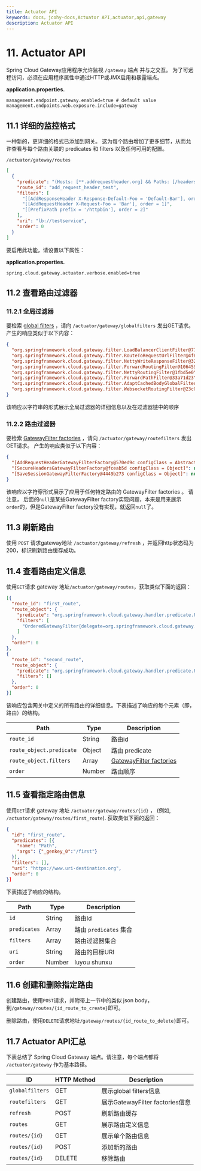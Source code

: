```yaml
---
title: Actuator API
keywords: docs，jcohy-docs,Actuator API,actuator,api,gateway
description: Actuator API
---
```


# 11. Actuator API

Spring Cloud Gateway应用程序允许监视 `/gateway` 端点 并与之交互。 为了可远程访问，必须在应用程序属性中通过HTTP或JMX启用和暴露端点。

**application.properties.** 

```properties
management.endpoint.gateway.enabled=true # default value
management.endpoints.web.exposure.include=gateway
```

## 11.1 详细的监控格式

一种新的，更详细的格式已添加到网关。 这为每个路由增加了更多细节，从而允许查看与每个路由关联的  predicates   和 filters  以及任何可用的配置。

 `/actuator/gateway/routes `

```json
[
  {
    "predicate": "(Hosts: [**.addrequestheader.org] && Paths: [/headers], match trailing slash: true)",
    "route_id": "add_request_header_test",
    "filters": [
      "[[AddResponseHeader X-Response-Default-Foo = 'Default-Bar'], order = 1]",
      "[[AddRequestHeader X-Request-Foo = 'Bar'], order = 1]",
      "[[PrefixPath prefix = '/httpbin'], order = 2]"
    ],
    "uri": "lb://testservice",
    "order": 0
  }
]
```

要启用此功能，请设置以下属性：

**application.properties.** 

```properties
spring.cloud.gateway.actuator.verbose.enabled=true
```

## 11.2 查看路由过滤器

### 11.2.1 全局过滤器

要检索   [global filters](https://cloud.spring.io/spring-cloud-static/spring-cloud-gateway/2.1.3.RELEASE/single/spring-cloud-gateway.html#) ，请向 `/actuator/gateway/globalfilters` 发出GET请求。 产生的响应类似于以下内容：

```json
{
  "org.springframework.cloud.gateway.filter.LoadBalancerClientFilter@77856cc5": 10100,
  "org.springframework.cloud.gateway.filter.RouteToRequestUrlFilter@4f6fd101": 10000,
  "org.springframework.cloud.gateway.filter.NettyWriteResponseFilter@32d22650": -1,
  "org.springframework.cloud.gateway.filter.ForwardRoutingFilter@106459d9": 2147483647,
  "org.springframework.cloud.gateway.filter.NettyRoutingFilter@1fbd5e0": 2147483647,
  "org.springframework.cloud.gateway.filter.ForwardPathFilter@33a71d23": 0,
  "org.springframework.cloud.gateway.filter.AdaptCachedBodyGlobalFilter@135064ea": 2147483637,
  "org.springframework.cloud.gateway.filter.WebsocketRoutingFilter@23c05889": 2147483646
}
```

该响应以字符串的形式展示全局过滤器的详细信息以及在过滤器链中的顺序

### 11.2.2 路由过滤器

要检索  [GatewayFilter factories](https://cloud.spring.io/spring-cloud-static/spring-cloud-gateway/2.1.3.RELEASE/single/spring-cloud-gateway.html#) ，请向 `/actuator/gateway/routefilters` 发出GET请求。 产生的响应类似于以下内容：

```json
{
  "[AddRequestHeaderGatewayFilterFactory@570ed9c configClass = AbstractNameValueGatewayFilterFactory.NameValueConfig]": null,
  "[SecureHeadersGatewayFilterFactory@fceab5d configClass = Object]": null,
  "[SaveSessionGatewayFilterFactory@4449b273 configClass = Object]": null
}
```

该响应以字符穿形式展示了应用于任何特定路由的   GatewayFilter factories  。 请注意， 后面的`null`是某些GatewayFilter factory实现问题，本来是用来展示`order`的，但是GatewayFilter factory没有实现，就返回`null`了。 

##  11.3 刷新路由

 使用 `POST` 请求gateway地址 `/actuator/gateway/refresh` ，并返回http状态码为200，标识刷新路由缓存成功。 

## 11.4 查看路由定义信息

 使用`GET`请求 gateway 地址`/actuator/gateway/routes`，获取类似下面的返回： 

```json
[{
  "route_id": "first_route",
  "route_object": {
    "predicate": "org.springframework.cloud.gateway.handler.predicate.PathRoutePredicateFactory$$Lambda$432/1736826640@1e9d7e7d",
    "filters": [
      "OrderedGatewayFilter{delegate=org.springframework.cloud.gateway.filter.factory.PreserveHostHeaderGatewayFilterFactory$$Lambda$436/674480275@6631ef72, order=0}"
    ]
  },
  "order": 0
},
{
  "route_id": "second_route",
  "route_object": {
    "predicate": "org.springframework.cloud.gateway.handler.predicate.PathRoutePredicateFactory$$Lambda$432/1736826640@cd8d298",
    "filters": []
  },
  "order": 0
}]
```

 该响应包含网关中定义的所有路由的详细信息。下表描述了响应的每个元素（即，路由）的结构。 

| Path                     | Type   | Description                                                  |
| ------------------------ | ------ | ------------------------------------------------------------ |
| `route_id`               | String | 路由id                                                       |
| `route_object.predicate` | Object | 路由 predicate                                               |
| `route_object.filters`   | Array  | [GatewayFilter factories](https://cloud.spring.io/spring-cloud-static/spring-cloud-gateway/2.1.3.RELEASE/single/spring-cloud-gateway.html#) |
| `order`                  | Number | 路由顺序                                                     |

## 11.5 查看指定路由信息

 使用`GET`请求 gateway 地址  `/actuator/gateway/routes/{id}` ，  (例如, `/actuator/gateway/routes/first_route`). 获取类似下面的返回： 

```json
{
  "id": "first_route",
  "predicates": [{
    "name": "Path",
    "args": {"_genkey_0":"/first"}
  }],
  "filters": [],
  "uri": "https://www.uri-destination.org",
  "order": 0
}]
```

 下表描述了响应的结构。 

| Path         | Type   | Description            |
| ------------ | ------ | ---------------------- |
| `id`         | String | 路由Id                 |
| `predicates` | Array  | 路由 `predicates` 集合 |
| `filters`    | Array  | 路由过滤器集合         |
| `uri`        | String | 路由的目标URI          |
| `order`      | Number | luyou shunxu           |

## 11.6 创建和删除指定路由

 创建路由，使用`POST`请求，并附带上一节中的类似 json body，到`/gateway/routes/{id_route_to_create}`即可。 

 删除路由，使用`DELETE`请求地址`/gateway/routes/{id_route_to_delete}`即可。 

## 11.7 Actuator API汇总

 下表总结了 Spring Cloud Gateway 端点。请注意，每个端点都将 `/actuator/gateway` 作为基本路径。 

| ID              | HTTP Method | Description                     |
| --------------- | ----------- | ------------------------------- |
| `globalfilters` | GET         | 展示global filters信息          |
| `routefilters`  | GET         | 展示GatewayFilter factories信息 |
| `refresh`       | POST        | 刷新路由缓存                    |
| `routes`        | GET         | 展示路由定义信息                |
| `routes/{id}`   | GET         | 展示单个路由信息                |
| `routes/{id}`   | POST        | 添加新的路由                    |
| `routes/{id}`   | DELETE      | 移除路由                        |

